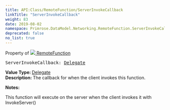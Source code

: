 ```yaml
---
title: API:Class/RemoteFunction/ServerInvokeCallback
linkTitle: "ServerInvokeCallback"
weight: 83
date: 2019-08-02
namespace: Primrose.DataModel.Networking.RemoteFunction.ServerInvokeCallback
deprecated: false
no_list: true
---
```

Property of <a href="/docs/api-reference/Class/RemoteFunction"><img src="/icons/silk/remote_method.png"/>&nbsp;RemoteFunction</a>
<pre class="method-declaration">
ServerInvokeCallback: <a class="type" href="/docs/api-reference/System/Delegate">Delegate</a></pre>
<b>Value Type: </b>
<a class="type" href="/docs/api-reference/System/Delegate">Delegate</a>
<br/>
<b>Description: </b>
The callback for when the client invokes this function.

<b>Notes: </b>
<p class="remarks">
This function will execute on the server when the client invokes it with InvokeServer()
</p>
